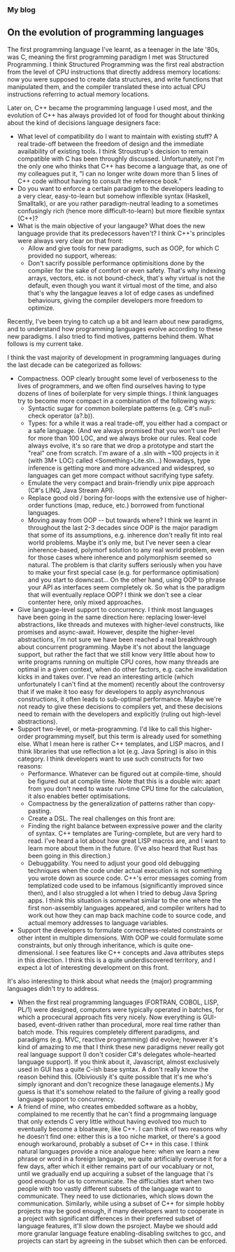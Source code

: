 ### My blog

## On the evolution of programming languages

The first programming language I've learnt, as a teenager in the late '80s, was C, meaning the first programming paradigm I met was Structured Programming. I think Structured Programming was the first real abstraction from the level of CPU instructions that directly address memory locations: now you were supposed to create data structures, and write functions that manipulated them, and the compiler translated these into actual CPU instructions referring to actual memory locations.

Later on, C++ became the programming language I used most, and the evolution of C++ has always provided lot of food for thought about thinking about the kind of decisions language designers face:

* What level of compatibility do I want to maintain with existing stuff? A real trade-off between the freedom of design and the immediate availability of existing tools. I think Stroustrup's decision to remain compatible with C has been throughly discussed. Unfortunately, not I'm the only one who thinks that C++ has become a language that, as one of my colleagues put it, "I can no longer write down more than 5 lines of C++ code without having to consult the reference book."
* Do you want to enforce a certain paradigm to the developers leading to a very clear, easy-to-learn but somehow inflexible syntax (Haskell, Smalltalk), or are you rather paradigm-neutral leading to a sometimes confusingly rich (hence more difficult-to-learn) but more flexible syntax (C++)?
* What is the main objective of your langauge? What does the new language provide that its predecessors haven't? I think C++'s principles were always very clear on that front:
  * Allow and give tools for new paradigms, such as OOP, for which C provided no support, whereas:
  * Don't sacrify possible performance optimisitions done by the compiler for the sake of comfort or even safety. That's why indexing arrays, vectors, etc. is not bound-check, that's why virtual is not the default, even though you want it virtual most of the time, and also that's why the langague leaves a lot of edge cases as undefined behaviours, giving the compiler developers more freedom to optimize.

Recently, I've been trying to catch up a bit and learn about new paradigms, and to understand how programming languages evolve according to these new paradigms. I also tried to find motives, patterns behind them. What follows is my current take.

I think the vast majority of development in programming languages during the last decade can be categorized as follows:
* Compactness.  OOP clearly brought some level of verboseness to the lives of programmers, and we often find ourselves having to type dozens of lines of boilerplate for very simple things. I think languages try to become more compact in a combination of the following ways:
  * Syntactic sugar for common boilerplate patterns (e.g. C#'s null-check operator (a?.b)).
  * Types: for a while it was a real trade-off, you either had a compact or a safe language. (And we always promised that you won't use Perl for more than 100 LOC, and we always broke our rules. Real code always evolve, it's so rare that we drop a prototype and start the "real" one from scratch. I'm aware of a .sln with ~100 projects in it (with 3M+ LOC) called &lt;Something&gt;Lite.sln...) Nowadays, type inference is getting more and more advanced and widespred, so languages can get more compact without sacrifying type safety.
  * Emulate the very compact and brain-friendly unix pipe approach (C#'s LINQ, Java Stream API).
  * Replace good old / boring for-loops with the extensive use of higher-order functions (map, reduce, etc.) borrowed from functional languages.
  * Moving away from OOP -- but towards where? I think we learnt in throughout the last 2-3 decades since OOP is the major paradigm that some of its assumptions, e.g. inherence don't really fit into real world problems. Maybe it's only me, but I've never seen a clear inherence-based, polymorf solution to any real world problem, even for those cases where inherence and polymorphism seemed so natural. The problem is that clarity suffers seriously when you have to make your first special case (e.g. for performance optimisation) and you start to downcast... On the other hand, using OOP to phrase your API as interfaces seem completely ok. So what is the paradigm that will eventually replace OOP? I think we don't see a clear contenter here, only mixed approaches.
* Give language-level support to concurrency. I think most languages have been going in the same direction here: replacing lower-level abstractions, like threads and mutexes with higher-level constructs, like promises and async-await. However, despite the higher-level abstractions, I'm not sure we have been reached a real breakthrough about concurrent programming. Maybe it's not about the language support, but rather the fact that we still know very little about how to write programs running on multiple CPU cores, how many threads are optimal in a given context, when do other factors, e.g. cache invalidation kicks in and takes over. I've read an interesting article (which unfortunately I can't find at the moment) recently about the controversy that if we make it too easy for developers to apply asynchronous constructions, it often leads to sub-optimal performance. Maybe we're not ready to give these decisions to compilers yet, and these decisions need to remain with the developers and explicitly (ruling out high-level abstractions).
* Support two-level, or meta-programming. I'd like to call this higher-order programming myself, but this term is already used for something else. What I mean here is rather C++ templates, and LISP macros, and I think libraries that use reflection a lot (e.g. Java Spring) is also in this category. I think developers want to use such constructs for two reasons:
  * Performance. Whatever can be figured out at compile-time, should be figured out at compile time. Note that this is a double win: apart from you don't need to waste run-time CPU time for the calculation, it also enables better optimisations.
  * Compactness by the generalization of patterns rather than copy-pasting.
  * Create a DSL.
The real challenges on this front are:
  * Finding the right balance between expressive power and the clarity of syntax. C++ templates are Turing-complete, but are very hard to read. I've heard a lot about how great LISP macros are, and I want to learn more about them in the future. (I've also heard that Rust has been going in this direction.)
  * Debuggability. You need to adjust your good old debugging techniques when the code under actual execution is not something you wrote down as source code. C++'s error messages coming from templatized code used to be infamous (significantly improved since then), and I also struggled a lot when I tried to debug Java Spring apps. I think this situation is somewhat similar to the one where the first non-assembly languages appeared, and compiler writers had to work out how they can map back machine code to source code, and actual memory addresses to language variables.
* Support the developers to formulate correctness-related constraints or other intent in multiple dimensions. With OOP we could formulate some constraints, but only through inheritance, which is quite one-dimensional. I see features like C++ concepts and Java attributes steps in this direction. I think this is a quite underdiscovered territory, and I expect a lot of interesting development on this front.

It's also interesting to think about what needs the (major) programming languages didn't try to address.

* When the first real programming languages (FORTRAN, COBOL, LISP, PL/1)  were designed, computers were typically operated in batches, for which a procecural approach fits very nicely. Now everything is GUI-based, event-driven rather than procedural, more real time rather than batch mode. This requires completely different paradigms, and paradigms (e.g. MVC, reactive programming) did evolve; however it's kind of amazing to me that I think these new paradigms never really got real language support (I don't cosider C#'s delegates whole-hearted language support). If you think about it, Javascript, almost exclusively used in GUI has a quite C-ish base syntax. A don't really know the reason behind this. (Obiviously it's quite possible that it's me who's simply ignorant and don't recognize these lanagauge elements.) My guess is that it's somehow related to the failure of giving a really good language support to concurrency.
* A friend of mine, who creates embedded software as a hobby, complained to me recently that he can't find a progmmaing language that only extends C very little without having evolved too much to eventually become a bloatware, like C++. I can think of two reasons why he doesn't find one: either this is a too niche market, or there's a good enough workaround, probably a subset of C++ in this case. I think natural languages provide a nice analogue here: when we learn a new phrase or word in a foreign language, we quite artificially overuse it for a few days, after which it either remains part of our vocabluary or not, until we gradually end up acquiring a subset of the language that i's good enough for us to communicate. The difficulties start when two people with too vastly different subsets of the language want to communicate. They need to use dictionaries, which slows down the communication. Similarly, while using a subset of C++ for simple hobby projects may be good enough, if many developers want to cooperate in a project with significant differences in their preferred subset of language features, it'll slow down the psroject. Maybe we should add more granular language feature enabling-disabling switches to gcc, and projects can start by agreeing in the subset which then can be enforced.

